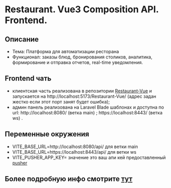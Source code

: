 # Restaurant. Vue3 Composition API. Frontend.

## Описание

- Тема: Платформа для автоматизации ресторана
- Функционал: заказы блюд, бронирования столиков, аналитика, формирование и отправка отчетов, real-time уведомления.

## Frontend чать

- клиентская часть реализована в репозитории [Restaurant-Vue](https://github.com/AlexHiriavenko/Restaurant-Vue) и запускается на http://localhost:5173/Restaurant-Vue/ (адрес задан жестко если этот порт занят будет ошибка);
- админ панель реализована на Laravel Blade шаблонах и доступна по url: http://localhost:8080/ (ветка main) ; https://localhost:8443/ (ветка ws) .

## Переменные окружения

- VITE_BASE_URL=http://localhost:8080/api/ для ветки main
- VITE_BASE_URL=https://localhost:8443/api/ для ветки ws
- VITE_PUSHER_APP_KEY= значение это ваш апи кей предоставленный [pusher](https://pusher.com/)

## Более подробную инфо смотрите [тут](https://github.com/AlexHiriavenko/Restaurant-Laravel)
